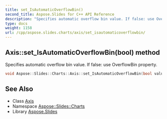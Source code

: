 ```yaml
---
title: set_IsAutomaticOverflowBin()
second_title: Aspose.Slides for C++ API Reference
description: "Specifies automatic overflow bin value. If false: use OverflowBin property."
type: docs
weight: 1158
url: /cpp/aspose.slides.charts/axis/set_isautomaticoverflowbin/
---
```

## Axis::set_IsAutomaticOverflowBin(bool) method


Specifies automatic overflow bin value. If false: use OverflowBin property.

```cpp
void Aspose::Slides::Charts::Axis::set_IsAutomaticOverflowBin(bool value) override
```

## See Also

* Class [Axis](./)
* Namespace [Aspose::Slides::Charts](../)
* Library [Aspose.Slides](../../)